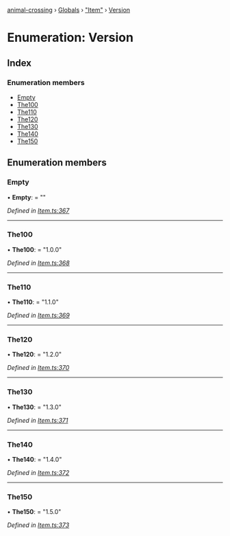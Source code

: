 [animal-crossing](../README.md) › [Globals](../globals.md) › ["Item"](../modules/_item_.md) › [Version](_item_.version.md)

# Enumeration: Version

## Index

### Enumeration members

* [Empty](_item_.version.md#empty)
* [The100](_item_.version.md#the100)
* [The110](_item_.version.md#the110)
* [The120](_item_.version.md#the120)
* [The130](_item_.version.md#the130)
* [The140](_item_.version.md#the140)
* [The150](_item_.version.md#the150)

## Enumeration members

###  Empty

• **Empty**: = ""

*Defined in [Item.ts:367](https://github.com/Norviah/animal-crossing/blob/7daadc1/module/types/Item.ts#L367)*

___

###  The100

• **The100**: = "1.0.0"

*Defined in [Item.ts:368](https://github.com/Norviah/animal-crossing/blob/7daadc1/module/types/Item.ts#L368)*

___

###  The110

• **The110**: = "1.1.0"

*Defined in [Item.ts:369](https://github.com/Norviah/animal-crossing/blob/7daadc1/module/types/Item.ts#L369)*

___

###  The120

• **The120**: = "1.2.0"

*Defined in [Item.ts:370](https://github.com/Norviah/animal-crossing/blob/7daadc1/module/types/Item.ts#L370)*

___

###  The130

• **The130**: = "1.3.0"

*Defined in [Item.ts:371](https://github.com/Norviah/animal-crossing/blob/7daadc1/module/types/Item.ts#L371)*

___

###  The140

• **The140**: = "1.4.0"

*Defined in [Item.ts:372](https://github.com/Norviah/animal-crossing/blob/7daadc1/module/types/Item.ts#L372)*

___

###  The150

• **The150**: = "1.5.0"

*Defined in [Item.ts:373](https://github.com/Norviah/animal-crossing/blob/7daadc1/module/types/Item.ts#L373)*
